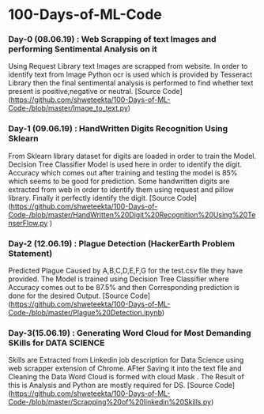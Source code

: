 # 100-Days-of-ML-Code

### Day-0 (08.06.19) : Web Scrapping of text Images and performing Sentimental Analysis on it
Using Request Library text Images are scrapped from website. In order to identify text from Image Python ocr is used which is provided by Tesseract Library then the final sentimental analysis is performed to find whether text present is positive,negative or neutral. [Source Code] (https://github.com/shweteekta/100-Days-of-ML-Code-/blob/master/Image_to_text.py)

### Day-1 (09.06.19) : HandWritten Digits Recognition Using Sklearn
From Sklearn library dataset for digits are loaded in order to train the Model. Decision Tree Classifier Model is used here in order to identify the digit. Accuracy which comes out after training and testing the model is 85% which seems to be good for prediction. Some handwritten digits are extracted from web in order to identify them using request and pillow library. Finally it perfectly identify the digit. [Source Code] (https://github.com/shweteekta/100-Days-of-Code-/blob/master/HandWritten%20Digit%20Recognition%20Using%20TenserFlow.py
)

### Day-2 (12.06.19) : Plague Detection (HackerEarth Problem Statement)
Predicted Plague Caused by A,B,C,D,E,F,G for the test.csv file they have provided. The Model is trained using Decision Tree Classifier where Accuracy comes out to be 87.5% and then Corresponding prediction is done for the desired Output.
[Source Code] (https://github.com/shweteekta/100-Days-of-ML-Code-/blob/master/Plague%20Detection.ipynb)

### Day-3(15.06.19) : Generating Word Cloud for Most Demanding SKills for DATA SCIENCE
Skills are Extracted from Linkedin job description for Data Science using web scrapper extension of Chrome. AFter Saving it into the text file and Cleaning the Data Word Cloud is formed with cloud Mask . The Result of this is Analysis and Python are mostly required for DS.
[Source Code] (https://github.com/shweteekta/100-Days-of-ML-Code-/blob/master/Scrapping%20of%20linkedin%20Skills.py)
